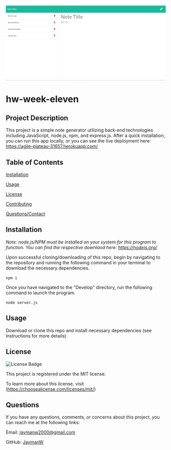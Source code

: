 [![Project Demo](./hwWeekElevenDemo.PNG)](https://youtu.be/xmz3_NK6uIs)

  # hw-week-eleven
  
  ## Project Description

  This project is a simple note generator utilizing back-end technologies including JavaScript, node.js, npm, and express.js. After a quick installation, you can run this app locally, or you can see the live deployment here: https://agile-plateau-31657.herokuapp.com/

  ## Table of Contents

  [Installation](#installation)

  [Usage](#usage)

  [License](#license)

  [Contributing](#contributing)
  
  [Questions/Contact](#questions)

  ## Installation
  
  *Note: node.js/NPM must be installed on your system for this program to function. You can find the respective downlaod here: https://nodejs.org/*

  Upon successful cloning/downloading of this repo, begin by navigating to the repository and running the following command in your terminal to download the necessary dependencies.

  ~~~
  npm i
  ~~~
  
  Once you have navigated to the "Develop" directory, run the following command to launch the program.
  
  ~~~
  node server.js
  ~~~

  ## Usage

  Download or clone this repo and install necessary dependencies (see Instructions for more details).

  ## License

  ![License Badge](https://img.shields.io/badge/License-MIT-purple.svg)

  This project is registered under the MIT license.

  To learn more about this license, visit (https://choosealicense.com/licenses/mit/)

  ## Questions

  If you have any questions, comments, or concerns about this project, you can reach me at the following links:
  
  Email: jaymanw2000@gmail.com
  
  GitHub: [JaymanW](https://github.com/JaymanW)
  
